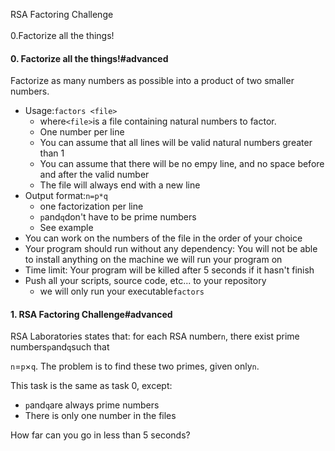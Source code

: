 RSA Factoring Challenge\
\
0.Factorize all the things!
#### 0\. Factorize all the things!#advanced

Factorize as many numbers as possible into a product of two smaller numbers.

-   Usage:`factors <file>`
    -   where`<file>`is a file containing natural numbers to factor.
    -   One number per line
    -   You can assume that all lines will be valid natural numbers greater than 1
    -   You can assume that there will be no empy line, and no space before and after the valid number
    -   The file will always end with a new line
-   Output format:`n=p*q`
    -   one factorization per line
    -   `p`and`q`don't have to be prime numbers
    -   See example
-   You can work on the numbers of the file in the order of your choice
-   Your program should run without any dependency: You will not be able to install anything on the machine we will run your program on
-   Time limit: Your program will be killed after 5 seconds if it hasn't finish
-   Push all your scripts, source code, etc... to your repository
    -   we will only run your executable`factors`

#### 1\. RSA Factoring Challenge#advanced

RSA Laboratories states that: for each RSA number`n`, there exist prime numbers`p`and`q`such that

`n`=`p`×`q`. The problem is to find these two primes, given only`n`.

This task is the same as task 0, except:

-   `p`and`q`are always prime numbers
-   There is only one number in the files

How far can you go in less than 5 seconds?
